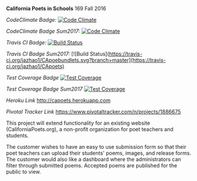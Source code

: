 **California Poets in Schools**
169 Fall 2016

*CodeClimate Badge:*
[![Code Climate](https://codeclimate.com/github/linanc/CApoets/badges/gpa.svg)](https://codeclimate.com/github/linanc/CApoets)

*CodeClimate Badge Sum2017:*
[![Code Climate](https://codeclimate.com/github/jazhao1/CApoets/badges/gpa.svg)](https://codeclimate.com/github/jazhao1/CApoets)

*Travis CI Badge:*
[![Build Status](https://travis-ci.org/linanc/CApoets.svg?branch=master)](https://travis-ci.org/linanc/CApoets)

*Travis CI Badge Sum2017:*
[![Build Status](https://travis-ci.org/jazhao1/CApoebundlets.svg?branch=master](https://travis-ci.org/jazhao1/CApoets)


*Test Coverage Badge*
[![Test Coverage](https://codeclimate.com/github/linanc/CApoets/badges/coverage.svg)](https://codeclimate.com/github/linanc/CApoets/coverage)

*Test Coverage Badge Sum2017*
[![Test Coverage](https://codeclimate.com/github/jazhao1/CApoets/badges/coverage.svg)](https://codeclimate.com/github/jazhao1/CApoets/coverage)

*Heroku Link*
http://capoets.herokuapp.com

*Pivotal Tracker Link*
https://www.pivotaltracker.com/n/projects/1886675


This project will extend functionality for an existing website (CaliforniaPoets.org),
a non-profit organization for poet teachers and students. 

The customer wishes to have an easy to use submission form so that their poet teachers can upload their students' poems, images, and release forms. 
The customer would also like a dashboard where the administrators can filter through
submitted poems. Accepted poems are published for the public to view. 